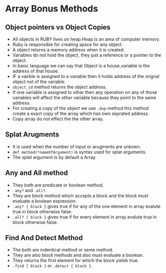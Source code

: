 # Array Bonus Methods

 ## Object pointers vs Object Copies
  - All objects in RUBY lives on heap.Heap is an area of computer memory.
  - Ruby is responsible for creating space for any object.
  - A object returns a memory address when it is created.
  - Variables do not hold the object, they just a reference or a pointer to the object.
  - In basic language we can say that Object is a house,variable is the address of that house.
  - IF a vairble is assigned to a variable then it holds address of the orignal object not of the variable.
  - `object_id` method returns the object address.
  - If one variable is assigned to other then any operation on any of those variables will affect the other variable because they point to the same address.
  - For creating a copy of the object we use `.dup` method this method create a exact copy of the array which has own seprated address.
  - Copy array do not effect the the other array.

 ## Splat Arugments
  - It is used when the number of input or arugments are unkown.
  - `def method(*nameOfArgument)` is syntax used for splat arguments.
  - The splat argument is by default a Array.

 ## Any and All method
  - They both are predicate or boolean method.
  - `.any?` and `.all?`.
  - They are block method which accepts a block and the block must evaluate a boolean expression.
  - `.any? { block }` gives true if for any of the one element in array evalute true in block otherwise false.
  - `.all? { block }` gives true if for every element in array evalute true in block otherwise false.
 
 ## Find And Detect Method  
  - The both are indentical method or same method.
  - They are also block methods and also must evaluate a boolean.
  - They returns the first element for which the block yields true.
  - `.find { block }` or `.detect { block }`.
